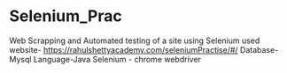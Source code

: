 # Selenium_Prac
 Web Scrapping and Automated testing of a site using Selenium
used website- https://rahulshettyacademy.com/seleniumPractise/#/
Database-Mysql
Language-Java
Selenium - chrome webdriver
